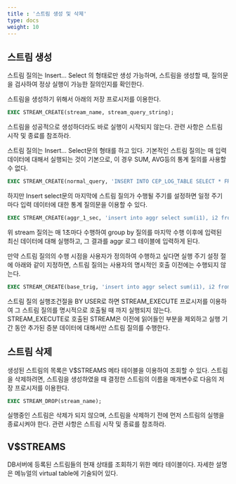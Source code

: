 ```yaml
---
title : '스트림 생성 및 삭제'
type: docs
weight: 10
---
```


## 스트림 생성

스트림 질의는 Insert... Select 의 형태로만 생성 가능하며, 스트림을 생성할 때, 질의문을 검사하여 정상 실행이 가능한 질의인지를 확인한다.

스트림을 생성하기 위해서 아래의 저장 프로시저를 이용한다.

```sql
EXEC STREAM_CREATE(stream_name, stream_query_string);
```

스트림을 성공적으로 생성하더라도 바로 실행이 시작되지 않는다. 관련 사항은 스트림 시작 및 종료를 참조하라.

스트림 질의는 Insert... Select문의 형태를 하고 있다. 기본적인 스트림 질의는 매 입력 데이터에 대해서 실행되는 것이 기본으로, 이 경우 SUM, AVG등의 통계 질의를 사용할 수 없다.

```sql
EXEC STREAM_CREATE(normal_query, 'INSERT INTO CEP_LOG_TABLE SELECT * FROM EVENT WHERE C1 = 0');
```

하지만 Insert select문의 마지막에 스트림 질의가 수행될 주기를 설정하면 일정 주기 마다 입력 데이터에 대한 통계 질의문을 이용할 수 있다.

```sql
EXEC STREAM_CREATE(aggr_1_sec, 'insert into aggr select sum(i1), i2 from base group by i2 BY 1 SECOND');
```

위 stream 질의는 매 1초마다 수행하여 group by 질의를 마지막 수행 이후에 입력된 최신 데이터에 대해 실행하고, 그 결과를 aggr 로그 테이블에 입력하게 된다.

만약 스트림 질의의 수행 시점을 사용자가 정의하여 수행하고 싶다면 실행 주기 설정 절에 아래와 같이 지정하면, 스트림 질의는 사용자의 명시적인 호출 이전에는 수행되지 않는다.

```sql
EXEC STREAM_CREATE(base_trig, 'insert into aggr select sum(i1), i2 from base group by i2 BY USER');
```

스트림 질의 실행조건절을 BY USER로 하면 STREAM_EXECUTE 프로시저를 이용하여 그 스트림 질의를 명시적으로 호출될 때 까지 실행되지 않는다. STREAM_EXECUTE로 호출된 STREAM은 이전에 읽어들인 부분을 제외하고 실행 기간 동안 추가된 증분 데이터에 대해서만 스트림 질의를 수행한다.

## 스트림 삭제
생성된 스트림의 목록은 V$STREAMS 메타 테이블을 이용하여 조회할 수 있다. 스트림을 삭제하려면, 스트림을 생성하였을 때 결정한 스트림의 이름을 매개변수로 다음의 저장 프로시저를 이용한다.

```sql
EXEC STREAM_DROP(stream_name);
```

실행중인 스트림은 삭제가 되지 않으며, 스트림을 삭제하기 전에 먼저 스트림의 실행을 종료시켜야 한다. 관련 사항은 스트림 시작 및 종료를 참조하라.

## V$STREAMS
DB서버에 등록된 스트림들의 현재 상태를 조회하기 위한 메타 테이블이다. 자세한 설명은 메뉴얼의 virtual table에 기술되어 있다.

